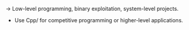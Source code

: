 → Low-level programming, binary exploitation, system-level projects.
- Use Cpp/ for competitive programming or higher-level applications.
